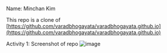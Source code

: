 Name: Minchan Kim

This repo is a clone of [https://github.com/varadbhogayata/varadbhogayata.github.io](https://github.com/varadbhogayata/varadbhogayata.github.io)

Activity 1: Screenshot of repo
![image](https://github.com/user-attachments/assets/ac6bc67b-b4c3-4e70-b835-5d77cd7df9ed)

